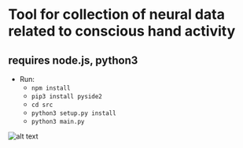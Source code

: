 # Tool for collection of neural data related to conscious hand activity 
## requires node.js, python3
* Run:
    * `npm install`
    * `pip3 install pyside2`
    * `cd src`
    * `python3 setup.py install`
    * `python3 main.py`

    
![alt text](https://github.com/kyr7/vizzero/blob/master/screen.png "Output")


